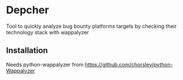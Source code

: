 # Depcher
Tool to quickly analyze bug bounty platforms targets by checking their technology stack with wappalyzer

## Installation
Needs python-wappalyzer from https://github.com/chorsley/python-Wappalyzer
